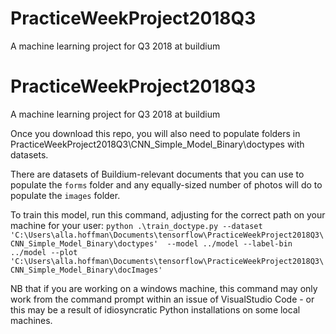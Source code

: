 # PracticeWeekProject2018Q3
A machine learning project for Q3 2018 at buildium

# PracticeWeekProject2018Q3
A machine learning project for Q3 2018 at buildium

Once you download this repo, you will also need to populate folders in PracticeWeekProject2018Q3\CNN_Simple_Model_Binary\doctypes with datasets. 

There are datasets of Buildium-relevant documents that you can use to populate the `forms` folder and any equally-sized number of photos will do to populate the `images` folder.

To train this model, run this command, adjusting for the correct path on your machine for your user:
`python .\train_doctype.py --dataset 'C:\Users\alla.hoffman\Documents\tensorflow\PracticeWeekProject2018Q3\CNN_Simple_Model_Binary\doctypes'  --model ../model --label-bin ../model --plot 'C:\Users\alla.hoffman\Documents\tensorflow\PracticeWeekProject2018Q3\CNN_Simple_Model_Binary\docImages'`

NB that if you are working on a windows machine, this command may only work from the command prompt within an issue of VisualStudio Code - or this may be a result of idiosyncratic Python installations on some local machines.